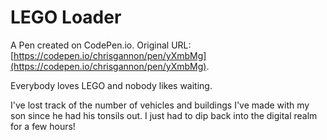 # LEGO Loader

A Pen created on CodePen.io. Original URL: [https://codepen.io/chrisgannon/pen/yXmbMg](https://codepen.io/chrisgannon/pen/yXmbMg).

Everybody loves LEGO and nobody likes waiting. 

I've lost track of the number of vehicles and buildings I've made with my son since he had his tonsils out. I just had to dip back into the digital realm for a few hours!